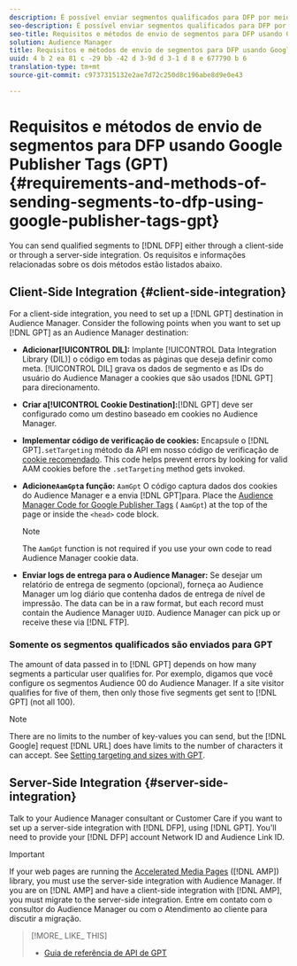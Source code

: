 ```yaml
---
description: É possível enviar segmentos qualificados para DFP por meio de um cliente ou por meio de uma integração com o servidor. Os requisitos e informações relacionadas sobre os dois métodos estão listados abaixo.
seo-description: É possível enviar segmentos qualificados para DFP por meio de um cliente ou por meio de uma integração com o servidor. Os requisitos e informações relacionadas sobre os dois métodos estão listados abaixo.
seo-title: Requisitos e métodos de envio de segmentos para DFP usando Google Publisher Tags (GPT)
solution: Audience Manager
title: Requisitos e métodos de envio de segmentos para DFP usando Google Publisher Tags (GPT)
uuid: 4 b 2 ea 81 c -29 bb -42 d 3-9d d 3-1 d 8 e 677790 b 6
translation-type: tm+mt
source-git-commit: c9737315132e2ae7d72c250d8c196abe8d9e0e43

---
```



# Requisitos e métodos de envio de segmentos para DFP usando Google Publisher Tags (GPT) {#requirements-and-methods-of-sending-segments-to-dfp-using-google-publisher-tags-gpt}

You can send qualified segments to [!DNL DFP] either through a client-side or through a server-side integration. Os requisitos e informações relacionadas sobre os dois métodos estão listados abaixo.

## Client-Side Integration {#client-side-integration}

For a client-side integration, you need to set up a [!DNL GPT] destination in Audience Manager. Consider the following points when you want to set up [!DNL GPT] as an Audience Manager destination:

* **Adicionar[!UICONTROL DIL]:** Implante [!UICONTROL Data Integration Library (DIL)] o código em todas as páginas que deseja definir como meta. [!UICONTROL DIL] grava os dados de segmento e as IDs do usuário do Audience Manager a cookies que são usados [!DNL GPT] para direcionamento.

* **Criar a[!UICONTROL Cookie Destination]:**[!DNL GPT] deve ser configurado como um destino baseado em cookies no Audience Manager.

* **Implementar código de verificação de cookies:** Encapsule o [!DNL GPT]`.setTargeting` método da API em nosso código de verificação de [cookie recomendado](../../integration/gpt-aam-destination/gpt-aam-modify-api.md). This code helps prevent errors by looking for valid AAM cookies before the `.setTargeting` method gets invoked.

* **Adicione`AamGpt`a função:** `AamGpt` O código captura dados dos cookies do Audience Manager e a envia [!DNL GPT]para. Place the [Audience Manager Code for Google Publisher Tags](../../integration/gpt-aam-destination/gpt-aam-aamgpt-code.md) ( `AamGpt`) at the top of the page or inside the `<head>` code block.

   >[!NOTE]
   >
   >The `AamGpt` function is not required if you use your own code to read Audience Manager cookie data.

* **Enviar logs de entrega para o Audience Manager:** Se desejar um relatório de entrega de segmento (opcional), forneça ao Audience Manager um log diário que contenha dados de entrega de nível de impressão. The data can be in a raw format, but each record must contain the Audience Manager `UUID`. Audience Manager can pick up or receive these via [!DNL FTP].

### Somente os segmentos qualificados são enviados para GPT

The amount of data passed in to [!DNL GPT] depends on how many segments a particular user qualifies for. Por exemplo, digamos que você configure os segmentos Audience 00 do Audience Manager. If a site visitor qualifies for five of them, then only those five segments get sent to [!DNL GPT] (not all 100).

>[!NOTE]
>
>There are no limits to the number of key-values you can send, but the [!DNL Google] request [!DNL URL] does have limits to the number of characters it can accept. See [Setting targeting and sizes with GPT](https://support.google.com/dfp_premium/bin/answer.py?hl=en&answer=1697712).

## Server-Side Integration {#server-side-integration}

Talk to your Audience Manager consultant or Customer Care if you want to set up a server-side integration with [!DNL DFP], using [!DNL GPT]. You'll need to provide your [!DNL DFP] account Network ID and Audience Link ID.

>[!IMPORTANT]
>
>If your web pages are running the [Accelerated Media Pages](https://www.ampproject.org/) ([!DNL AMP]) library, you must use the server-side integration with Audience Manager. If you are on [!DNL AMP] and have a client-side integration with [!DNL AMP], you must migrate to the server-side integration. Entre em contato com o consultor do Audience Manager ou com o Atendimento ao cliente para discutir a migração.

>[!MORE_ LIKE_ THIS]
>
>* [Guia de referência de API de GPT](https://support.google.com/dfp_premium/bin/answer.py?hl=en&answer=1650154)

